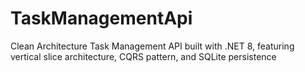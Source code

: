 # TaskManagementApi
Clean Architecture Task Management API built with .NET 8, featuring vertical slice architecture, CQRS pattern, and SQLite persistence
